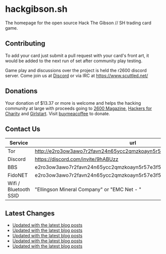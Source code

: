 # hackgibson.sh
The homepage for the open source Hack The Gibson // SH trading card game.


## Contributing

To add your card just submit a pull request with your card's front art, it would be added to the next run of set after community play testing.

Game play and discussions over the project is held the r2600 discord server. Come join us at [Discord](https://discord.com/invite/9hABUzz) or via IRC at https://www.scuttled.net/


## Donations

Your donation of $13.37 or more is welcome and helps the hacking community at large with proceeds going to [2600 Magazine](https://2600.com/), [Hackers for Charity](https://hackersforcharity.org) and [Girlstart](https://girlstart.org).  Visit [buymeacoffee](https://www.buymeacoffee.com/hackgibson.sh) to donate.


## Contact Us

Service | url
-|-
Tor | http://e2ro3ow3awo7r2favn24n65ycc2qmzkoayn5r57e3f56nvjwdcgg32ad.onion
Discord | https://discord.com/invite/9hABUzz
BBS | e2ro3ow3awo7r2favn24n65ycc2qmzkoayn5r57e3f56nvjwdcgg32ad.onion:23
FidoNET | e2ro3ow3awo7r2favn24n65ycc2qmzkoayn5r57e3f56nvjwdcgg32ad.onion:24554
Wifi / Bluetooth SSID | "Ellingson Mineral Company" or "EMC Net - <fidonet address>"

## Latest Changes
<!-- BLOG-POST-LIST:START -->
- [Updated with the latest blog posts](https://github.com/DFW2600/hackgibson.sh/commit/dcb8d887cb79f0a46c886bad1ae324821ab0f76b)
- [Updated with the latest blog posts](https://github.com/DFW2600/hackgibson.sh/commit/5259f1f8f2c869ef98a512ebf0038c1d99eb93dc)
- [Updated with the latest blog posts](https://github.com/DFW2600/hackgibson.sh/commit/f44c7d58d46d5a3585631379acb9e06f9c154fb6)
- [Updated with the latest blog posts](https://github.com/DFW2600/hackgibson.sh/commit/53c58f1ea57b806d67c807906806f437caca5bf6)
- [Updated with the latest blog posts](https://github.com/DFW2600/hackgibson.sh/commit/014a2b727231af6fa42aa6bc9db708b1c5ba0c4f)
<!-- BLOG-POST-LIST:END -->
